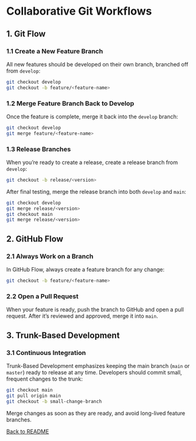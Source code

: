 
# Collaborative Git Workflows

## 1. Git Flow

### 1.1 Create a New Feature Branch
All new features should be developed on their own branch, branched off from `develop`:
```bash
git checkout develop
git checkout -b feature/<feature-name>
```

### 1.2 Merge Feature Branch Back to Develop
Once the feature is complete, merge it back into the `develop` branch:
```bash
git checkout develop
git merge feature/<feature-name>
```

### 1.3 Release Branches
When you’re ready to create a release, create a release branch from `develop`:
```bash
git checkout -b release/<version>
```

After final testing, merge the release branch into both `develop` and `main`:
```bash
git checkout develop
git merge release/<version>
git checkout main
git merge release/<version>
```

## 2. GitHub Flow

### 2.1 Always Work on a Branch
In GitHub Flow, always create a feature branch for any change:
```bash
git checkout -b feature/<feature-name>
```

### 2.2 Open a Pull Request
When your feature is ready, push the branch to GitHub and open a pull request. After it’s reviewed and approved, merge it into `main`.

## 3. Trunk-Based Development

### 3.1 Continuous Integration
Trunk-Based Development emphasizes keeping the main branch (`main` or `master`) ready to release at any time. Developers should commit small, frequent changes to the trunk:
```bash
git checkout main
git pull origin main
git checkout -b small-change-branch
```

Merge changes as soon as they are ready, and avoid long-lived feature branches.

[Back to README](../README.md)
    